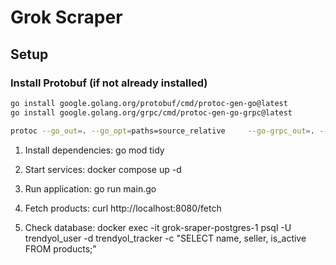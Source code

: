 # Grok Scraper

## Setup

### Install Protobuf (if not already installed)

```bash
go install google.golang.org/protobuf/cmd/protoc-gen-go@latest
go install google.golang.org/grpc/cmd/protoc-gen-go-grpc@latest

protoc --go_out=. --go_opt=paths=source_relative     --go-grpc_out=. --go-grpc_opt=paths=source_relative     proto/crawler.proto proto/notification.proto
```

1. Install dependencies:
go mod tidy

2. Start services:
docker compose up -d

3. Run application:
go run main.go

4. Fetch products:
curl http://localhost:8080/fetch

5. Check database:
docker exec -it grok-sraper-postgres-1 psql -U trendyol_user -d trendyol_tracker -c "SELECT name, seller, is_active FROM products;"

